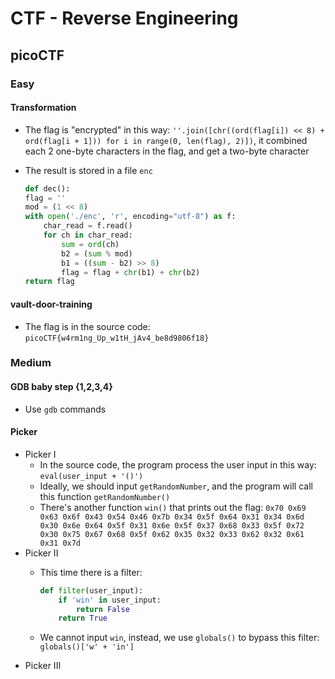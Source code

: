 # CTF - Reverse Engineering

## picoCTF

### Easy

#### Transformation

- The flag is "encrypted" in this way: `''.join([chr((ord(flag[i]) << 8) + ord(flag[i + 1])) for i in range(0, len(flag), 2)])`, it combined each 2 one-byte characters in the flag, and get a two-byte character
- The result is stored in a file `enc`

    ```python
    def dec():
    flag = ''
    mod = (1 << 8)
    with open('./enc', 'r', encoding="utf-8") as f:
        char_read = f.read()
        for ch in char_read:
            sum = ord(ch)
            b2 = (sum % mod)
            b1 = ((sum - b2) >> 8)
            flag = flag + chr(b1) + chr(b2)
    return flag
    ```

#### vault-door-training

- The flag is in the source code: `picoCTF{w4rm1ng_Up_w1tH_jAv4_be8d9806f18}`

### Medium

#### GDB baby step {1,2,3,4}

- Use `gdb` commands

#### Picker

- Picker I
  - In the source code, the program process the user input in this way: `eval(user_input + '()')`
  - Ideally, we should input `getRandomNumber`, and the program will call this function `getRandomNumber()`
  - There's another function `win()` that prints out the flag: `0x70 0x69 0x63 0x6f 0x43 0x54 0x46 0x7b 0x34 0x5f 0x64 0x31 0x34 0x6d 0x30 0x6e 0x64 0x5f 0x31 0x6e 0x5f 0x37 0x68 0x33 0x5f 0x72 0x30 0x75 0x67 0x68 0x5f 0x62 0x35 0x32 0x33 0x62 0x32 0x61 0x31 0x7d`
- Picker II
  - This time there is a filter:

    ```python
    def filter(user_input):
        if 'win' in user_input:
            return False
        return True
    ```

  - We cannot input `win`, instead, we use `globals()` to bypass this filter: `globals()['w' + 'in']`
- Picker III
